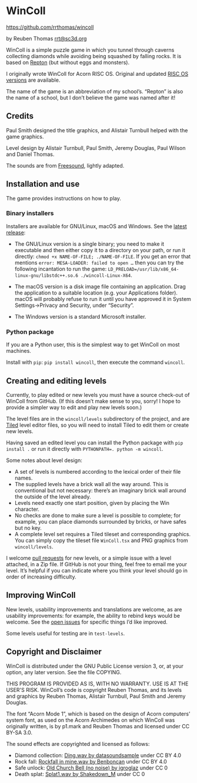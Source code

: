# WinColl

https://github.com/rrthomas/wincoll  

by Reuben Thomas <rrt@sc3d.org>  

WinColl is a simple puzzle game in which you tunnel through caverns
collecting diamonds while avoiding being squashed by falling rocks. It is
based on [Repton](https://en.wikipedia.org/wiki/Repton_(video_game)) (but
without eggs and monsters).

I originally wrote WinColl for Acorn RISC OS. Original and updated [RISC OS
versions](<https://github.com/rrthomas/wincoll/RISC OS.md>) are available.

The name of the game is an abbreviation of my school’s. “Repton” is also the
name of a school, but I don’t believe the game was named after it!


## Credits

Paul Smith designed the title graphics, and Alistair Turnbull helped with
the game graphics.

Level design by Alistair Turnbull, Paul Smith, Jeremy Douglas, Paul Wilson
and Daniel Thomas.

The sounds are from [Freesound](https://freesound.org), lightly adapted.


## Installation and use
 
The game provides instructions on how to play.

### Binary installers

Installers are available for GNU/Linux, macOS and Windows. See the
[latest release](https://github.com/wincoll/releases):

* The GNU/Linux version is a single binary; you need to make it executable
  and then either copy it to a directory on your path, or run it directly:
  `chmod +x NAME-OF-FILE; ./NAME-OF-FILE`. If you get an error that mentions
  `error: MESA-LOADER: failed to open …` then you can try the following
  incantation to run the game:
  `LD_PRELOAD=/usr/lib/x86_64-linux-gnu/libstdc++.so.6 ./wincoll-Linux-X64`.

* The macOS version is a disk image file containing an application. Drag the
  application to a suitable location (e.g. your Applications folder). macOS
  will probably refuse to run it until you have approved it in System
  Settings→Privacy and Security, under “Security”.
* The Windows version is a standard Microsoft installer.

### Python package

If you are a Python user, this is the simplest way to get WinColl on most
machines.

Install with `pip`: `pip install wincoll`, then execute the command
`wincoll`.


## Creating and editing levels

Currently, to play edited or new levels you must have a source check-out of
WinColl from GitHub. (If this doesn’t make sense to you, sorry! I hope to
provide a simpler way to edit and play new levels soon.)

The level files are in the `wincoll/levels` subdirectory of the project, and
are [Tiled](https://www.mapeditor.org/) level editor files, so you will need
to install Tiled to edit them or create new levels.

Having saved an edited level you can install the Python package with
`pip install .` or run it directly with `PYTHONPATH=. python -m wincoll`.

Some notes about level design:

+ A set of levels is numbered according to the lexical order of their file
  names.
+ The supplied levels have a brick wall all the way around. This is
  conventional but not necessary: there’s an imaginary brick wall around the
  outside of the level already.
+ Levels need exactly one start position, given by placing the Win
  character.
+ No checks are done to make sure a level is possible to complete; for
  example, you can place diamonds surrounded by bricks, or have safes but no
  key.
+ A complete level set requires a Tiled tileset and corresponding graphics.
  You can simply copy the tileset file `WinColl.tsx` and PNG graphics from
  `wincoll/levels`.

I welcome [pull requests](https://github.com/rrthomas/wincoll/pulls) for new
levels, or a simple issue with a level attached, in a Zip file. If GitHub is
not your thing, feel free to email me your level. It’s helpful if you can
indicate where you think your level should go in order of increasing
difficulty.


## Improving WinColl

New levels, usability improvements and translations are welcome, as are
usability improvements: for example, the ability to rebind keys would be
welcome. See the [open issues](https://github.com/rrthomas/wincoll/) for
specific things I’d like improved.

Some levels useful for testing are in `test-levels`.


## Copyright and Disclaimer

WinColl is distributed under the GNU Public License version 3, or, at your
option, any later version. See the file COPYING.

THIS PROGRAM IS PROVIDED AS IS, WITH NO WARRANTY. USE IS AT THE USER'S RISK.
WinColl’s code is copyright Reuben Thomas, and its levels and graphics by
Reuben Thomas, Alistair Turnbull, Paul Smith and Jeremy Douglas.

The font “Acorn Mode 1”, which is based on the design of Acorn computers’
system font, as used on the Acorn Archimedes on which WinColl was originally
written, is by p1.mark and Reuben Thomas and licensed under CC BY-SA 3.0.

The sound effects are copyrighted and licensed as follows:

+ Diamond collection:
  [Ding.wav by datasoundsample](https://freesound.org/s/638638/) under CC
  BY 4.0
+ Rock fall:
  [Rockfall in mine.wav by Benboncan](https://freesound.org/s/60085/) under
  CC BY 4.0
+ Safe unlock:
  [Old Church Bell (no noise) by igroglaz](https://freesound.org/s/633208/)
  under CC 0
+ Death splat:
  [Splat1.wav by Shakedown_M](https://freesound.org/s/685205/) under CC 0
